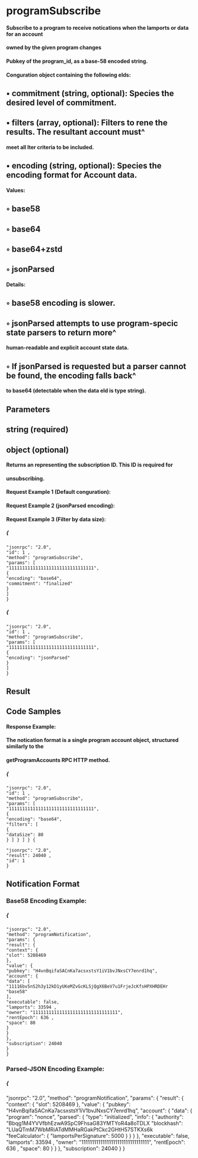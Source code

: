 # programSubscribe

#### Subscribe to a program to receive notications when the lamports or data for an account

#### owned by the given program changes

#### Pubkey of the program_id, as a base-58 encoded string.

#### Conguration object containing the following elds:

## • commitment (string, optional): Species the desired level of commitment.

## • filters (array, optional): Filters to rene the results. The resultant account must^

#### meet all lter criteria to be included.

## • encoding (string, optional): Species the encoding format for Account data.

#### Values:

## ◦ base58

## ◦ base64

## ◦ base64+zstd

## ◦ jsonParsed

#### Details:

## ◦ base58 encoding is slower.

## ◦ jsonParsed attempts to use program-specic state parsers to return more^

#### human-readable and explicit account state data.

## ◦ If jsonParsed is requested but a parser cannot be found, the encoding falls back^

#### to base64 (detectable when the data eld is type string).

## Parameters

## string (required)

## object (optional)


#### Returns an <integer> representing the subscription ID. This ID is required for

#### unsubscribing.

#### Request Example 1 (Default conguration):

#### Request Example 2 (jsonParsed encoding):

#### Request Example 3 (Filter by data size):

##### {

```
"jsonrpc": "2.0",
"id": 1 ,
"method": "programSubscribe",
"params": [
"11111111111111111111111111111111",
{
"encoding": "base64",
"commitment": "finalized"
}
]
}
```
##### {

```
"jsonrpc": "2.0",
"id": 1 ,
"method": "programSubscribe",
"params": [
"11111111111111111111111111111111",
{
"encoding": "jsonParsed"
}
]
}
```
## Result

## Code Samples


#### Response Example:

#### The notication format is a single program account object, structured similarly to the

#### getProgramAccounts RPC HTTP method.

##### {

```
"jsonrpc": "2.0",
"id": 1 ,
"method": "programSubscribe",
"params": [
"11111111111111111111111111111111",
{
"encoding": "base64",
"filters": [
{
"dataSize": 80
} ] } ] } {
```
```
"jsonrpc": "2.0",
"result": 24040 ,
"id": 1
}
```
## Notification Format

### Base58 Encoding Example:


##### {

```
"jsonrpc": "2.0",
"method": "programNotification",
"params": {
"result": {
"context": {
"slot": 5208469
},
"value": {
"pubkey": "H4vnBqifaSACnKa7acsxstsY1iV1bvJNxsCY7enrd1hq",
"account": {
"data": [
"11116bv5nS2h3y12kD1yUKeMZvGcKLSjQgX6BeV7u1FrjeJcKfsHPXHRDEHr
"base58"
],
"executable": false,
"lamports": 33594 ,
"owner": "11111111111111111111111111111111",
"rentEpoch": 636 ,
"space": 80
}
}
},
"subscription": 24040
}
}
```
### Parsed-JSON Encoding Example:


##### {

"jsonrpc": "2.0",
"method": "programNotification",
"params": {
"result": {
"context": {
"slot": 5208469
},
"value": {
"pubkey": "H4vnBqifaSACnKa7acsxstsY1iV1bvJNxsCY7enrd1hq",
"account": {
"data": {
"program": "nonce",
"parsed": {
"type": "initialized",
"info": {
"authority": "Bbqg1M4YVVfbhEzwA9SpC9FhsaG83YMTYoR4a8oTDLX
"blockhash": "LUaQTmM7WbMRiATdMMHaRGakPtCkc2GHtH57STKXs6k
"feeCalculator": {
"lamportsPerSignature": 5000
}
}
}
},
"executable": false,
"lamports": 33594 ,
"owner": "11111111111111111111111111111111",
"rentEpoch": 636 ,
"space": 80
}
}
},
"subscription": 24040
}
}